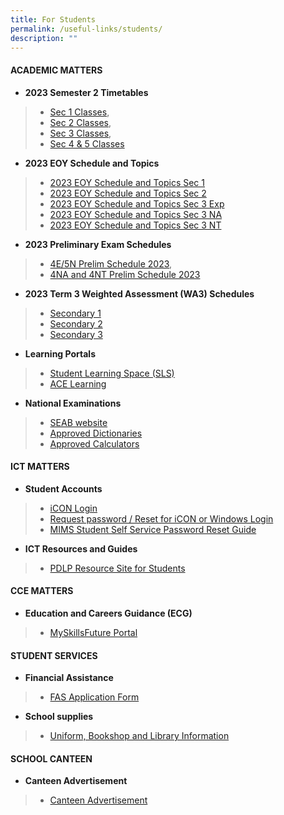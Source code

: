 ```yaml
---
title: For Students
permalink: /useful-links/students/
description: ""
---
```

#### **ACADEMIC MATTERS**
* **2023 Semester 2 Timetables**
> * [Sec 1 Classes](/files/Useful%20Links/Students/Timetables/sec%201%20sem%202%20tt%202023.pdf),
>* [Sec 2 Classes](/files/Useful%20Links/Students/Timetables/sec%202%20sem%202%20tt%202023.pdf),
>* [Sec 3 Classes](/files/Useful%20Links/Students/Timetables/sec%203%20sem%202%20tt%202023.pdf),
>* [Sec 4 & 5 Classes](/files/Useful%20Links/Students/Timetables/sec%204&5%20sem%202%20tt%202023.pdf)

* **2023 EOY Schedule and Topics**
> * [2023 EOY Schedule and Topics Sec 1](/files/Useful%20Links/Students/Examinations/2023%20eoy%20schedule%20and%20topics%20sec%201%20(updated%20on%208%20sep%202023).pdf)
> * [2023 EOY Schedule and Topics Sec 2](/files/Useful%20Links/Students/Examinations/2023%20eoy%20schedule%20and%20topics%20sec%202%20(updated%20on%208%20sep%202023).pdf)
> * [2023 EOY Schedule and Topics Sec 3 Exp](/files/Useful%20Links/Students/Examinations/2023%20eoy%20schedule%20and%20topics%20sec%203exp%20(updated%208%20sep%202023).pdf)
> * [2023 EOY Schedule and Topics Sec 3 NA](/files/Useful%20Links/Students/Examinations/2023%20eoy%20schedule%20and%20topics%20sec%203na%20(updated%208%20sep%202023).pdf)
> * [2023 EOY Schedule and Topics Sec 3 NT](/files/Useful%20Links/Students/Examinations/2023%20eoy%20schedule%20and%20topics%20sec%203nt%20(updated%208%20sep%202023).pdf)

* **2023 Preliminary Exam Schedules**
>* [4E/5N Prelim Schedule 2023](/files/Useful%20Links/Students/Examinations/4e5n%20prelim%20schedule%202023.pdf),
>* [4NA and 4NT Prelim Schedule 2023](/files/Useful%20Links/Students/Examinations/4na%20and%204nt%20prelim%20schedule%202023.pdf)

* **2023 Term 3 Weighted Assessment (WA3) Schedules**
> * [Secondary 1](/files/Useful%20Links/Students/Weighted%20Assessments/wa3%20schedule%20-%20t3%20secondary%201.pdf)
> * [Secondary 2](/files/Useful%20Links/Students/Weighted%20Assessments/wa3%20schedule%20-%20t3%20secondary%202.pdf)
> * [Secondary 3](/files/Useful%20Links/Students/Weighted%20Assessments/wa3%20schedule%20-%20t3%20sec%203_updated%20on%2012%20jul.pdf)

* **Learning Portals**
> * [Student Learning Space (SLS)](https://vle.learning.moe.edu.sg/login)
> * [ACE Learning](https://www.ace-learning.com/)
* **National Examinations**
> * [SEAB website](https://www.seab.gov.sg/)
> * [Approved Dictionaries](https://www.seab.gov.sg/home/examinations/approved-dictionaries)
> * [Approved Calculators](/files/Useful%20Links/Students/Students/GuidelinesCalculators.pdf)


#### **ICT MATTERS**
* **Student Accounts**
> * [iCON Login](https://workspace.google.com/dashboard)
> * [Request password / Reset for iCON or Windows Login](https://forms.moe.edu.sg/forms/J2zrwJ)
> * [MIMS Student Self Service Password Reset Guide](/files/Useful%20Links/Students/Students/mims%20student%20self%20service%20password%20reset%20guide.pdf)
* **ICT Resources and Guides**
> * [PDLP Resource Site for Students](https://sites.google.com/moe.edu.sg/chijsjcpdlp/for-student?authuser=0)

#### **CCE MATTERS**
* **Education and Careers Guidance (ECG)**
> * [MySkillsFuture Portal](https://www.myskillsfuture.gov.sg/content/student/en/secondary.html)

#### **STUDENT SERVICES**
* **Financial Assistance**
> * [FAS Application Form](/files/Useful%20Links/Financial%20Assistance/MOE%20FAS%20Application%20Form%20Oct%202022.pdf)
* **School supplies**
> * [Uniform, Bookshop and Library Information](/useful-links/student-services/)

#### **SCHOOL CANTEEN**
* **Canteen Advertisement**
> * [Canteen Advertisement](/canteen-advertisement/)